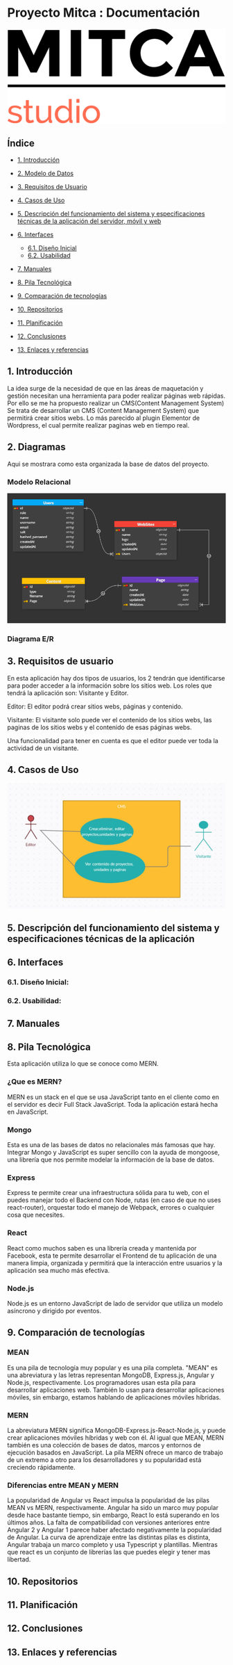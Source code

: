 # Proyecto Mitca : Documentación
![Logo Mitca](img/logo.png)

## Índice
* [1. Introducción](#idIntroduccion)

* [2. Modelo de Datos	](#idModelo)

* [3. Requisitos de Usuario](#idReqUsu)

* [4. Casos de Uso](#idCasosDeUso)

* [5. Descripción del funcionamiento del sistema y especificaciones técnicas de la aplicación del servidor, móvil y web](#idDescripcion)

* [6. Interfaces](#idInterfaces)
  * [6.1. Diseño Inicial](#idDiseño)
  * [6.2. Usabilidad](#idUsabilidad)

* [7. Manuales](#idManuales)

* [8. Pila Tecnológica](#idPilaTecnologica)

* [9. Comparación de tecnologías](#idComparacionTecnologias)

* [10. Repositorios](#idRepositorios)

* [11. Planificación](#idPlanificacion)

* [12. Conclusiones](#idConclusiones)

* [13. Enlaces  y referencias](#idEnlaceReferencias)

## 1. Introducción<a name="idIntroduccion"></a>

La idea surge de la necesidad de que en las áreas de maquetación y gestión necesitan una herramienta para poder realizar páginas web rápidas.
Por ello se me ha propuesto realizar un CMS(Content Management System)
Se trata de desarrollar un CMS (Content Management System) que permitirá crear sitios webs. Lo más parecido al plugin Elementor de Wordpress, el cual permite realizar paginas web en tiempo real. 

## 2. Diagramas<a name="idModelo"></a>
Aqui se mostrara como esta organizada la base de datos del proyecto.
### Modelo Relacional
![Modelo relacional](img/modelo-relacion.PNG)

### Diagrama E/R

## 3. Requisitos de usuario<a name="idReqUsu"></a>

En esta aplicación hay dos tipos de usuarios, los 2 tendrán que identificarse para poder acceder a la información sobre los sitios web.  Los roles que tendrá la aplicación son: Visitante y Editor.

Editor: El editor podrá crear sitios webs, páginas y contenido.
 
Visitante: El visitante solo puede ver el contenido de los sitios webs, las paginas de los sitios webs y el contenido de esas páginas webs.

 Una funcionalidad para tener en cuenta es que el editor puede ver toda la actividad de un visitante.
## 4. Casos de Uso<a name="idCasosDeUso"></a>

![Casos de uso](img/caso-uso.png)


## 5. Descripción del funcionamiento del sistema y especificaciones técnicas de la aplicación<a name="idDescripcion"></a>



## 6. Interfaces<a name="idInterfaces"></a>

### 6.1. Diseño Inicial:<a name="idDiseño"></a>

### 6.2. Usabilidad:<a name="idUsabilidad"></a>


## 7. Manuales<a name="idManuales"></a>

## 8. Pila Tecnológica<a name="idPilaTecnologica"></a>
Esta aplicación utiliza lo que se conoce como MERN.
### ¿Que es MERN?
MERN es un stack en el que se usa JavaScript tanto en el cliente como en el servidor es decir Full Stack JavaScript. Toda la aplicación estará hecha en JavaScript.
### Mongo
Esta es una de las bases de datos no relacionales más famosas que hay. Integrar Mongo y JavaScript es super sencillo con la ayuda de mongoose, una librería que nos permite modelar la información de la base de datos.
### Express
Express te permite crear una infraestructura sólida para tu web, con el puedes manejar todo el Backend con Node, rutas (en caso de que no uses react-router), orquestar todo el manejo de Webpack, errores o cualquier cosa que necesites.
### React
React como muchos saben es una librería creada y mantenida por Facebook, esta te permite desarrollar el Frontend de tu aplicación de una manera limpia, organizada y permitirá que la interacción entre usuarios y la aplicación sea mucho más efectiva.
### Node.js
Node.js es un entorno JavaScript de lado de servidor que utiliza un modelo asíncrono y dirigido por eventos.
## 9. Comparación de tecnologías<a name="idComparacionTecnologias"></a>
### MEAN

Es una pila de tecnología muy popular y es una pila completa. "MEAN" es una abreviatura y las letras representan MongoDB, Express.js, Angular y Node.js, respectivamente. Los programadores usan esta pila para desarrollar aplicaciones web. También lo usan para desarrollar aplicaciones móviles, sin embargo, estamos hablando de aplicaciones móviles híbridas.

### MERN

La abreviatura MERN significa MongoDB-Express.js-React-Node.js, y puede crear aplicaciones móviles híbridas y web con él. Al igual que MEAN, MERN también es una colección de bases de datos, marcos y entornos de ejecución basados en JavaScript. La pila MERN ofrece un marco de trabajo de un extremo a otro para los desarrolladores y su popularidad está creciendo rápidamente.

### Diferencias entre MEAN y MERN

La popularidad de Angular vs React impulsa la popularidad de las pilas MEAN vs MERN, respectivamente. Angular ha sido un marco muy popular desde hace bastante tiempo, sin embargo, React lo está superando en los últimos años. La falta de compatibilidad con versiones anteriores entre Angular 2 y Angular 1 parece haber afectado negativamente la popularidad de Angular. La curva de aprendizaje entre las distintas pilas es distinta, Angular trabaja un marco completo y usa Typescript y plantillas. Mientras que react es un conjunto de librerías las que puedes elegir y tener mas libertad.

## 10. Repositorios<a name="idRepositorios"></a>

## 11. Planificación<a name="idPlanificacion"></a>

## 12. Conclusiones<a name="idConclusiones"></a>

## 13. Enlaces y referencias<a name="idEnlaceReferencias"></a>

